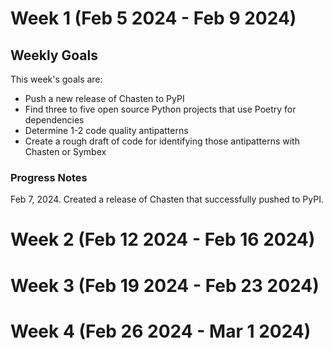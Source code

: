 # Week 1 (Feb 5 2024 - Feb 9 2024)

## Weekly Goals

This week's goals are:
- Push a new release of Chasten to PyPI
- Find three to five open source Python projects that use Poetry for dependencies
- Determine 1-2 code quality antipatterns
- Create a rough draft of code for identifying those antipatterns with Chasten or Symbex

### Progress Notes

Feb 7, 2024. Created a release of Chasten that successfully pushed to PyPI.

# Week 2 (Feb 12 2024 - Feb 16 2024)

# Week 3 (Feb 19 2024 - Feb 23 2024)

# Week 4 (Feb 26 2024 - Mar 1 2024)